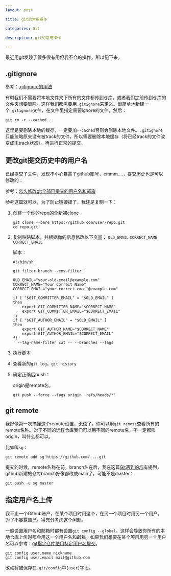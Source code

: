 ```yaml
---
layout: post

title: git的常用操作

categories: Git

description: git的常用操作

---
```


最近用git发现了很多很有用但我不会的操作，所以记下来。

## .gitignore

参考：[.gitignore的用法](https://blog.csdn.net/weixin_45318845/article/details/120740012)

有时我们不需要将本地文件夹下所有的文件都传到仓库，或者我们之前传到仓库的文件夹想要删除。这样我们都需要用`.gitignore`来定义。很简单地新建一个`.gitignore`文件，在文件里指定需要ignore的文件，然后：

```shell
git rm -r --cached .
```

这里是要删除本地的缓存，一定要加`--cached`否则会删除本地文件。`.gitignore`只能忽略原来没有被track的文件，所以需要删除本地缓存（将已经track的文件改变成未track状态）。再进行正常的提交。



## 更改git提交历史中的用户名

已经提交了文件，发现不小心暴露了github账号，emmm....，提交历史也是可以修改的：

参考：[怎么修改git全部已提交的用户名和邮箱](https://www.yisu.com/zixun/515480.html)

参考这篇就可以，为了防止链接挂了，我还是复制一下：

1. 创建一个你的repo的全新裸clone

   ```shell
   git clone --bare https://github.com/user/repo.git
   cd repo.git
   ```

2. 复制粘贴脚本，并根据你的信息修改以下变量：
   `OLD_EMAIL`
   `CORRECT_NAME`
   `CORRECT_EMAIL`

   脚本：

   ```shell
   #!/bin/sh
   
   git filter-branch --env-filter '
   
   OLD_EMAIL="your-old-email@example.com"
   CORRECT_NAME="Your Correct Name"
   CORRECT_EMAIL="your-correct-email@example.com"
   
   if [ "$GIT_COMMITTER_EMAIL" = "$OLD_EMAIL" ]
   then
       export GIT_COMMITTER_NAME="$CORRECT_NAME"
       export GIT_COMMITTER_EMAIL="$CORRECT_EMAIL"
   fi
   if [ "$GIT_AUTHOR_EMAIL" = "$OLD_EMAIL" ]
   then
       export GIT_AUTHOR_NAME="$CORRECT_NAME"
       export GIT_AUTHOR_EMAIL="$CORRECT_EMAIL"
   fi
   ' --tag-name-filter cat -- --branches --tags
   ```

3. 执行脚本

4. 查看新的`git log`，`git history`

5. 确定正确后push：

   origin是remote名。

   ```shell
   git push --force --tags origin 'refs/heads/*'
   ```

   

## git remote

我好像第一次搞懂这个remote设置，无语了。你可以用`git remote`查看所有的remote名称。对于不同的远程仓库我们可以用不同的remote名，不一定都叫origin，叫什么都可以。

比如叫`sg`：

```shell
git remote add sg https://github.com/....git
```

提交的时候，remote名称在前，branch名在后，我在这篇[Git遇到的坑](https://weownthenight.github.io/2021/07/07/Git遇到的坑/)有提到，github新建的仓库branch好像都改成main了，可能不是master：

```shell
git push -u sg master
```



## 指定用户名上传

我不止一个Github账户，在某个项目时用这个，在另一个项目时用另一个用户，为了不暴露自己，得充分考虑这个问题。

一般设置用户名和邮箱时都有设置`git config --global`，这样会导致你所有的本地仓库上传时都会用这一个用户名和邮箱。如果我们想要在某个项目用另一个用户名可以参考：[git指定仓库使用特定用户名提交](http://t.zoukankan.com/azureology-p-15624813.html)。

```shell
git config user.name nickname
git config user.email mail@github.com
```

改动将被保存在`.git/config`中`[user]`字段。